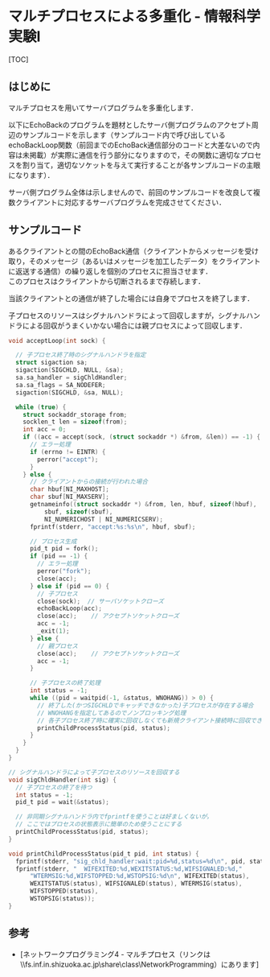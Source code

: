 # マルチプロセスによる多重化 - 情報科学実験I

[TOC]

## はじめに

マルチプロセスを用いてサーバプログラムを多重化します．  

以下にEchoBackのプログラムを題材としたサーバ側プログラムのアクセプト周辺のサンプルコードを示します（サンプルコード内で呼び出しているechoBackLoop関数（前回までのEchoBack通信部分のコードと大差ないので内容は未掲載）が実際に通信を行う部分になりますので，その関数に適切なプロセスを割り当て，適切なソケットを与えて実行することが各サンプルコードの主眼になります）．  

サーバ側プログラム全体は示しませんので、前回のサンプルコードを改良して複数クライアントに対応するサーバプログラムを完成させてください．  

## サンプルコード

あるクライアントとの間のEchoBack通信（クライアントからメッセージを受け取り，そのメッセージ（あるいはメッセージを加工したデータ）をクライアントに返送する通信）の繰り返しを個別のプロセスに担当させます．  
このプロセスはクライアントから切断されるまで存続します．  

当該クライアントとの通信が終了した場合には自身でプロセスを終了します．  

子プロセスのリソースはシグナルハンドラによって回収しますが，シグナルハンドラによる回収がうまくいかない場合には親プロセスによって回収します．

```c
void acceptLoop(int sock) {

  // 子プロセス終了時のシグナルハンドラを指定
  struct sigaction sa;
  sigaction(SIGCHLD, NULL, &sa);
  sa.sa_handler = sigChldHandler;
  sa.sa_flags = SA_NODEFER;
  sigaction(SIGCHLD, &sa, NULL);

  while (true) {
    struct sockaddr_storage from;
    socklen_t len = sizeof(from);
    int acc = 0;
    if ((acc = accept(sock, (struct sockaddr *) &from, &len)) == -1) {
      // エラー処理
      if (errno != EINTR) {
        perror("accept");
      }
    } else {
      // クライアントからの接続が行われた場合
      char hbuf[NI_MAXHOST];
      char sbuf[NI_MAXSERV];
      getnameinfo((struct sockaddr *) &from, len, hbuf, sizeof(hbuf),
          sbuf, sizeof(sbuf),
          NI_NUMERICHOST | NI_NUMERICSERV);
      fprintf(stderr, "accept:%s:%s\n", hbuf, sbuf);

      // プロセス生成
      pid_t pid = fork();
      if (pid == -1) {
        // エラー処理
        perror("fork");
        close(acc);
      } else if (pid == 0) {
        // 子プロセス
        close(sock);  // サーバソケットクローズ
        echoBackLoop(acc);
        close(acc);    // アクセプトソケットクローズ
        acc = -1;
        _exit(1);
      } else {
        // 親プロセス
        close(acc);    // アクセプトソケットクローズ
        acc = -1;
      }

      // 子プロセスの終了処理
      int status = -1;
      while ((pid = waitpid(-1, &status, WNOHANG)) > 0) {
        // 終了した(かつSIGCHLDでキャッチできなかった)子プロセスが存在する場合
        // WNOHANGを指定してあるのでノンブロッキング処理
        // 各子プロセス終了時に確実に回収しなくても新規クライアント接続時に回収できれば十分なため．
        printChildProcessStatus(pid, status);
      }
    }
  }
}

// シグナルハンドラによって子プロセスのリソースを回収する
void sigChldHandler(int sig) {
  // 子プロセスの終了を待つ
  int status = -1;
  pid_t pid = wait(&status);

  // 非同期シグナルハンドラ内でfprintfを使うことは好ましくないが，
  // ここではプロセスの状態表示に簡単のため使うことにする
  printChildProcessStatus(pid, status);
}

void printChildProcessStatus(pid_t pid, int status) {
  fprintf(stderr, "sig_chld_handler:wait:pid=%d,status=%d\n", pid, status);
  fprintf(stderr, "  WIFEXITED:%d,WEXITSTATUS:%d,WIFSIGNALED:%d,"
      "WTERMSIG:%d,WIFSTOPPED:%d,WSTOPSIG:%d\n", WIFEXITED(status),
      WEXITSTATUS(status), WIFSIGNALED(status), WTERMSIG(status),
      WIFSTOPPED(status),
      WSTOPSIG(status));
}
```

## 参考

-   \[ネットワークプログラミング4 - マルチプロセス（リンクは \\\\fs.inf.in.shizuoka.ac.jp\\share\\class\\NetworkProgramming）にあります\]